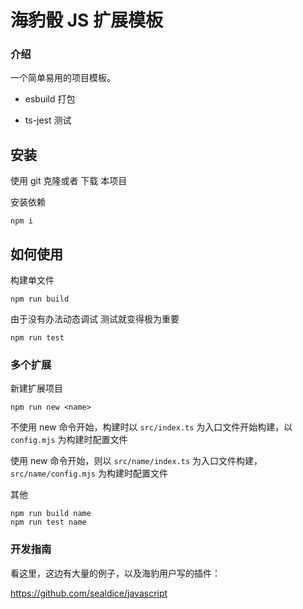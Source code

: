 # 海豹骰 JS 扩展模板


### 介绍

一个简单易用的项目模板。

* esbuild 打包

* ts-jest 测试

## 安装

使用 git 克隆或者 下载 本项目

安装依赖 

```
npm i
```

## 如何使用

构建单文件

```
npm run build
```

由于没有办法动态调试 测试就变得极为重要

```
npm run test 
```

### 多个扩展

新建扩展项目

```
npm run new <name>
```

不使用 new 命令开始，构建时以  `src/index.ts` 为入口文件开始构建，以 `config.mjs` 为构建时配置文件
 
使用 new 命令开始，则以 `src/name/index.ts` 为入口文件构建，`src/name/config.mjs` 为构建时配置文件

其他

```
npm run build name
npm run test name
```


### 开发指南

看这里，这边有大量的例子，以及海豹用户写的插件：

https://github.com/sealdice/javascript

